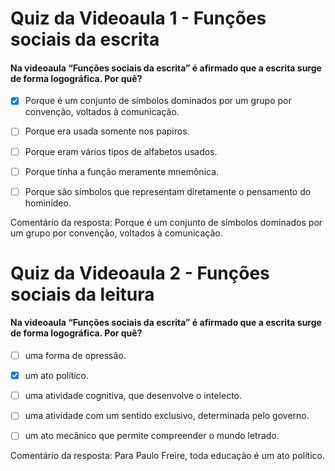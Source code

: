 


# Quiz da Videoaula 1 - Funções sociais da escrita

#### Na videoaula “Funções sociais da escrita” é afirmado que a escrita surge de forma logográfica. Por quê?

- [x] Porque é um conjunto de símbolos dominados por um grupo por convenção, voltados à comunicação.

- [ ] Porque era usada somente nos papiros. 

- [ ] Porque eram vários tipos de alfabetos usados.

- [ ] Porque tinha a função meramente mnemônica.

- [ ] Porque são símbolos que representam diretamente o pensamento do hominídeo.  

Comentário da resposta:	Porque é um conjunto de símbolos dominados por um grupo por convenção, voltados à comunicação.

# Quiz da Videoaula 2 - Funções sociais da leitura
 
#### Na videoaula “Funções sociais da escrita” é afirmado que a escrita surge de forma logográfica. Por quê?

- [ ] uma forma de opressão.

- [x] um ato político.

- [ ] uma atividade cognitiva, que desenvolve o intelecto.  

- [ ] uma atividade com um sentido exclusivo, determinada pelo governo.

- [ ] um ato mecânico que permite compreender o mundo letrado. 

Comentário da resposta:	Para Paulo Freire, toda educação é um ato político. 